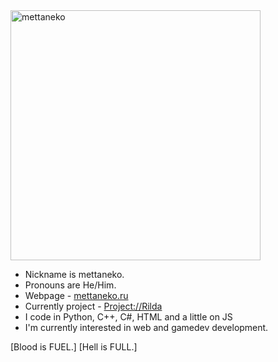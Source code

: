 <img src="" alt="mettaneko" width="400"/> 

- Nickname is mettaneko.
- Pronouns are He/Him.
- Webpage - [mettaneko.ru](https://mettaneko.ru)
- Currently project - [Project://Rilda](https://rilda.mettaneko.ru)
- I code in Python, C++, C#, HTML and a little on JS
- I'm currently interested in web and gamedev development.

[Blood is FUEL.] [Hell is FULL.]
